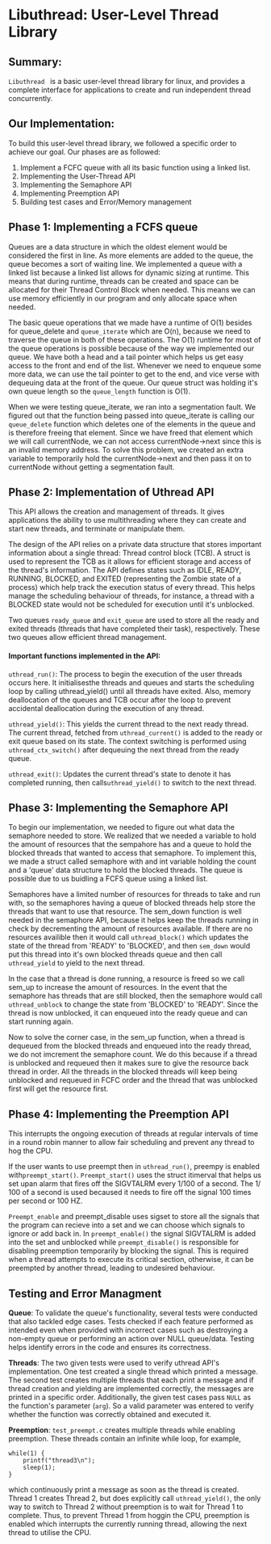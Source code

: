 # Libuthread: User-Level Thread Library

## Summary:

`Libuthread ` is a basic user-level thread library for linux, and provides a 
complete interface for applications to create and run independent thread 
concurrently.

## Our Implementation:

To build this user-level thread library, we followed a specific order to 
achieve our goal. Our phases are as followed:

1. Implement a FCFC queue with all its basic function using a linked list.
2. Implementing the User-Thread API
3. Implementing the Semaphore API
4. Implementing Preemption API
5. Building test cases and Error/Memory management


## Phase 1: Implementing a FCFS queue 

Queues are a data structure in which the oldest element would be considered the
first in line. As more elements are added to the queue, the queue becomes a 
sort of waiting line. We implemented a queue with a linked list because a 
linked list allows for dynamic sizing at runtime. This means that during 
runtime, threads can be created and space can be allocated for their Thread 
Control Block when needed. This means we can use memory efficiently in our 
program and only allocate space when needed.

The basic queue operations that we made have a runtime of O(1) besides for 
queue_delete and `queue_iterate` which are O(n), because we need to traverse the queue in both of these operations. The O(1) runtime for most of the queue 
operations is possible because of the way we implemented our queue. We have 
both a head and a tail pointer which helps us get easy access to the front and
end of the list. Whenever we need to enqueue some more data, we can use the 
tail pointer to get to the end, and vice verse with dequeuing data at the 
front of the queue. Our queue struct was holding it's own queue length so the `queue_length` function is O(1).

When we were testing queue_iterate, we ran into a segmentation fault. We 
figured out that the function being passed into queue_iterate is calling our
`queue_delete` function which deletes one of the elements in the queue and is 
therefore freeing that element. Since we have freed that element which we will
call currentNode, we can not access currentNode->next since this is an 
invalid memory address. To solve this problem, we created an extra variable 
to temporarily hold the currentNode->next and then pass it on to currentNode
without getting a segmentation fault.


## Phase 2: Implementation of Uthread API

This API allows the creation and management of threads. It gives applications 
the ability to use multithreading where they can create and start new threads,
and terminate or manipulate them.

The design of the API relies on a private data structure that stores important
information about a single thread: Thread control block (TCB). A struct is 
used to represent the TCB as it allows for efficient storage and access of the
thread's information. The API defines states such as IDLE, READY, RUNNING, 
BLOCKED, and EXITED (representing the Zombie state of a process) which help 
track the execution status of every thread. This helps manage the scheduling 
behaviour of threads, for instance, a thread with a BLOCKED state would not 
be scheduled for execution until it's unblocked.

Two queues `ready_queue` and `exit_queue` are used to store all the ready and 
exited threads (threads that have completed their task), respectively. These 
two queues allow efficient thread management.  

#### Important functions implemented in the API:

`uthread_run()`: The process to begin the execution of the user threads occurs here. It initialisesthe threads and queues and starts the scheduling loop by calling uthread_yield() until all threads have exited. Also, memory deallocation of the queues and TCB occur after the loop to prevent accidental deallocation during the execution of any thread.

`uthread_yield()`: This yields the current thread to the next ready thread. The current thread, fetched from `uthread_current()` is added to the ready or exit queue based on its state. The context switching is performed using `uthread_ctx_switch()` after dequeuing the next thread from the ready queue.

`uthread_exit()`: Updates the current thread's state to denote it has completed running, then calls`uthread_yield()` to switch to the next thread.


## Phase 3: Implementing the Semaphore API

To begin our implementation, we needed to figure out what data the semaphore 
needed to store. We realized that we needed a variable to hold the amount of 
resources that the sempahore has and a queue to hold the blocked threads that 
wanted to access that semaphore. To implement this, we made a struct called 
semaphore with and int variable holding the count and a 'queue' data structure 
to hold the blocked threads. The queue is possible due to us buidling a FCFS 
queue using a linked list.

Semaphores have a limited number of resources for threads to take and run with,
so the semaphores having a queue of blocked threads help store the threads 
that want to use that resource. The sem_down function is well needed in the 
semaphore API, because it helps keep the threads running in check by 
decrementing the amount of resources available. If there are no resources 
availible then it would call `uthread_block()` which updates the state of the 
thread from 'READY' to 'BLOCKED', and then `sem_down` would put this thread into
it's own blocked threads queue and then call `uthread_yield` to yield to the 
next thread.

In the case that a thread is done running, a resource is freed so we call 
sem_up to increase the amount of resources. In the event that the semaphore has
threads that are still blocked, then the semaphore would call `uthread_unblock`
to change the state from 'BLOCKED' to 'READY'. Since the thread is now 
unblocked, it can enqueued into the ready queue and can start running again.

Now to solve the corner case, in the sem_up function, when a thread is dequeued
from the blocked threads and enqueued into the ready thread, we do not 
imcrement the semaphore count. We do this because if a thread is unblocked and
requeued then it makes sure to give the resource back thread in order. All 
the threads in the blocked threads will keep being unblocked and requeued in 
FCFC order and the thread that was unblocked first will get the resource 
first.


## Phase 4: Implementing the Preemption API

This interrupts the ongoing execution of threads at regular intervals of time 
in a round robin manner to allow fair scheduling and prevent any thread to hog
the CPU. 

If the user wants to use preempt then in `uthread_run()`, preempy is enabled 
with`preempt_start()`. `Preempt_start()` uses the struct itimerval that helps 
us set upan alarm that fires off the SIGVTALRM every 1/100 of a second. The 1/
100 of a second is used becaused it needs to fire off the signal 100 times per 
second or 100 HZ. 

`Preempt_enable` and preempt_disable uses sigset to store all the signals that 
the program can recieve into a set and we can choose which signals to ignore or
add back in. In `preempt_enable()` the signal SIGVTALRM is added into the set 
and unblocked while `preempt_disable()` is responsible for disabling preemption
temporarily by blocking the signal. This is required when a thread attempts to 
execute its critical section, otherwise, it can be preempted by another thread,
leading to undesired behaviour.


## Testing and Error Managment

**Queue**: To validate the queue's functionality, several tests were conducted that also tackled edge cases. Tests checked if each feature performed as intended even when provided with incorrect cases such as destroying a non-empty queue or performing an action over NULL queue/data. Testing helps identify errors in the code and ensures its correctness.

**Threads**: The two given tests were used to verify uthread API's implementation. One test created a single thread which printed a message. The second test creates multiple threads that each print a message and if thread creation and yielding are implemented correctly, the messages are printed in a specific order. Additionally, the given test cases pass `NULL` as the function's parameter (`arg`). So a valid parameter was entered to verify whether the function was correctly obtained and executed it. 

**Preemption**: `test_preempt.c` creates multiple threads while enabling preemption. These threads contain an infinite while loop, for example,
```
while(1) {
    printf("thread3\n");
    sleep(1);
}
```
which continuously print a message as soon as the thread is created. Thread 1 creates Thread 2, but does explicitly call `uthread_yield()`, the only way to switch to Thread 2 without preemption is to wait for Thread 1 to complete. Thus, to prevent Thread 1 from hoggin the CPU, preemption is enabled which interrupts the currently running thread, allowing the next thread to utilise the CPU.  
